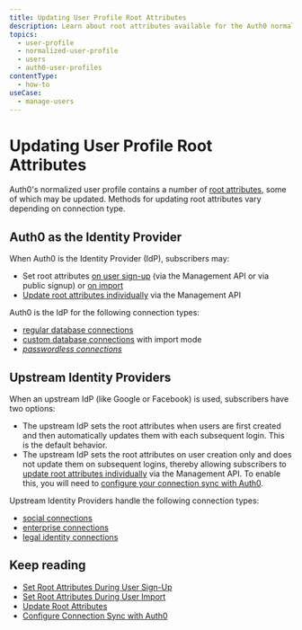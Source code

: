 ```yaml
---
title: Updating User Profile Root Attributes
description: Learn about root attributes available for the Auth0 normalized user profile and methods of updating them.
topics:
  - user-profile
  - normalized-user-profile
  - users
  - auth0-user-profiles
contentType:
  - how-to
useCase:
  - manage-users
---
```

# Updating User Profile Root Attributes

Auth0's normalized user profile contains a number of [root attributes](/users/references/user-profile-structure#attributes), some of which may be updated. Methods for updating root attributes vary depending on connection type.

## Auth0 as the Identity Provider

When Auth0 is the Identity Provider (IdP), subscribers may: 

* Set root attributes [on user sign-up](/api/management/guides/users/set-root-attributes-user-signup) (via the Management API or via public signup)
or [on import](/api/management/guides/users/set-root-attributes-user-import)
* [Update root attributes individually](/api/management/guides/users/update-root-attributes-users) via the Management API

Auth0 is the IdP for the following connection types:

* [regular database connections](/connections/database)
* [custom database connections](/connections/database/custom-db) with import mode
* <dfn data-key="passwordless">[passwordless connections](/connections/passwordless)</dfn>

## Upstream Identity Providers

When an upstream IdP (like Google or Facebook) is used, subscribers have two options:

* The upstream IdP sets the root attributes when users are first created and then
automatically updates them with each subsequent login. This is the default behavior.
* The upstream IdP sets the root attributes on user creation only and does not
update them on subsequent logins, thereby allowing subscribers to [update root attributes individually](/api/management/guides/users/update-root-attributes-users) via the Management API. To enable this, you will need to [configure your connection sync with Auth0](/api/management/guides/connections/configure-connection-sync).

Upstream Identity Providers handle the following connection types:

* [social connections](/connections#social)
* [enterprise connections](/connections#enterprise)
* [legal identity connections](/connections#legal-identities)

## Keep reading

* [Set Root Attributes During User Sign-Up](/api/management/guides/users/set-root-attributes-user-signup)
* [Set Root Attributes During User Import](/api/management/guides/users/set-root-attributes-user-import)
* [Update Root Attributes](/api/management/guides/users/update-root-attributes-users)
* [Configure Connection Sync with Auth0](/api/management/guides/connections/configure-connection-sync)